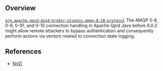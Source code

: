 ## Overview
[`org.apache.qpid:qpid-broker-plugins-amqp-0-10-protocol`](http://search.maven.org/#search%7Cga%7C1%7Ca%3A%22qpid-broker-plugins-amqp-0-10-protocol%22)
The AMQP 0-8, 0-9, 0-91, and 0-10 connection handling in Apache Qpid Java before 6.0.3 might allow remote attackers to bypass authentication and consequently perform actions via vectors related to connection state logging.

## References
- [NVD](https://web.nvd.nist.gov/view/vuln/detail?vulnId=CVE-2016-4432)